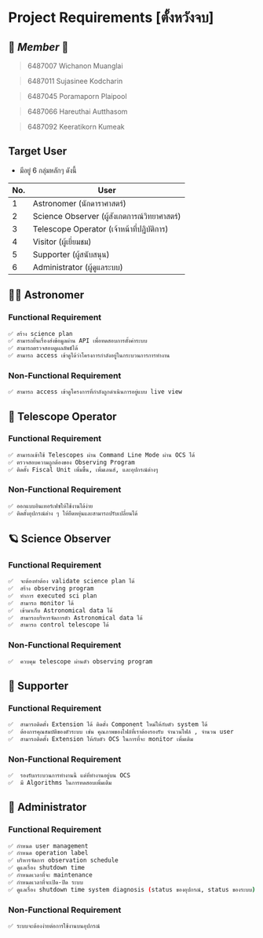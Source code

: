 # Project Requirements [ตั้งหวังจบ]

## 💠 _Member_ 💠

> 6487007 Wichanon  Muanglai

> 6487011 Sujasinee Kodcharin

> 6487045 Poramaporn Plaipool

> 6487066 Hareuthai Autthasom

> 6487092 Keeratikorn Kumeak

## Target User

- มีอยู่ 6 กลุ่มหลักๆ ดังนี้

| No. | User |
| ------ | ------ |
| 1 | Astronomer  (นักดาราศาสตร์) |
| 2 | Science Observer (ผู้สังเกตการณ์วิทยาศาสตร์) |
| 3 | Telescope Operator (เจ้าหน้าที่ปฏิบัติการ) |
| 4 | Visitor (ผู้เยี่ยมชม) |
| 5 | Supporter (ผู้สนับสนุน) |
| 6 | Administrator  (ผู้ดูแลระบบ) |


## 👨‍🚀 Astronomer

### Functional Requirement

```sh
✅ สร้าง science plan
✅ สามารถยื่นเรื่องส่งข้อมูลผ่าน API เพื่อทดสอบการตั้งค่าระบบ
✅ สามารถตรวจสอบดูผลลัพธ์ได้
✅ สามารถ access เข้าดูได้ว่าโครงการกำลังอยู่ในกระบวนการการทำงาน
```

### Non-Functional Requirement

```sh
✅ สามารถ access เข้าดูโครงการที่กำลังถูกดำเนินการอยู่แบบ live view
```

## 🚀 Telescope Operator

### Functional Requirement

```sh
✅ สามารถเข้าใช้ Telescopes ผ่าน Command Line Mode ผ่าน OCS ได้
✅ ตรวจสอบความถูกต้องของ Observing Program
✅ ติดตั้ง Fiscal Unit เพิ่มขึ้น, เพิ่มเลนส์, และอุปกรณ์ต่างๆ
```

### Non-Functional Requirement

```sh
✅ ออกแบบอินเทอร์เฟซให้ใช้งานได้ง่าย
✅ ติดตั้งอุปกรณ์ต่าง ๆ ให้ยืดหยุ่นและสามารถปรับเปลี่ยนได้
```


## 🪐 Science Observer

### Functional Requirement

```sh
✅  จะต้องทำต้อง validate science plan ได้
✅  สร้าง observing program
✅  ทำการ executed sci plan
✅  สามารถ monitor ได้
✅  เข้ามาเก็บ Astronomical data ได้
✅  สามารถบริหารจัดการตัว Astronomical data ได้
✅  สามารถ control telescope ได้
```

### Non-Functional Requirement

```sh
✅  ควบคุม telescope ผ่านตัว observing program
```


## 🔭 ️Supporter

### Functional Requirement

```sh
✅  สามารถติดตั้ง Extension ได้ ติดตั้ง Component ใหม่ให้กับตัว system ได้
✅  ต้องการคุณสมบัติของตัวระบบ เช่น คุณภาพของไฟล์ที่เราต้องรองรับ จำนวนไฟล์ , จำนวน user
✅  สามารถติดตั้ง Extension ให้กับตัว OCS ในการที่จะ monitor เพิ่มเติม
```

### Non-Functional Requirement

```sh
✅  รองรับกระบวนการทำงานนี้ แต่ที่ทำงานอยู่บน OCS
✅  มี Algorithms ในการทดสอบเพิ่มเติม
```


## 🌛 Administrator

### Functional Requirement

```sh
✅ กำหนด user management 
✅ กำหนด operation label
✅ บริหารจัดการ observation schedule 
✅ ดูแลเรื่อง shutdown time
✅ กำหนดเวลาที่จะ maintenance 
✅ กำหนดเวลาที่จะเปิด-ปิด ระบบ
✅ ดูแลเรื่อง shutdown time system diagnosis (status ของอุปกรณ์, status ของระบบ)
```

### Non-Functional Requirement

```sh
✅ ระบบจะต้องง่ายต่อการใช้งานบนอุปกรณ์
```








